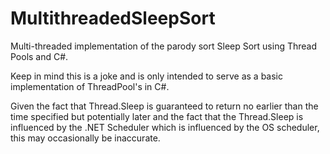 # MultithreadedSleepSort
Multi-threaded implementation of the parody sort Sleep Sort using Thread Pools and C#.

Keep in mind this is a joke and is only intended to serve as a basic implementation of ThreadPool's in C#.

Given the fact that Thread.Sleep is guaranteed to return no earlier than the time specified but potentially later and the fact that the Thread.Sleep is influenced by the .NET Scheduler which is influenced by the OS scheduler, this may occasionally be inaccurate.
